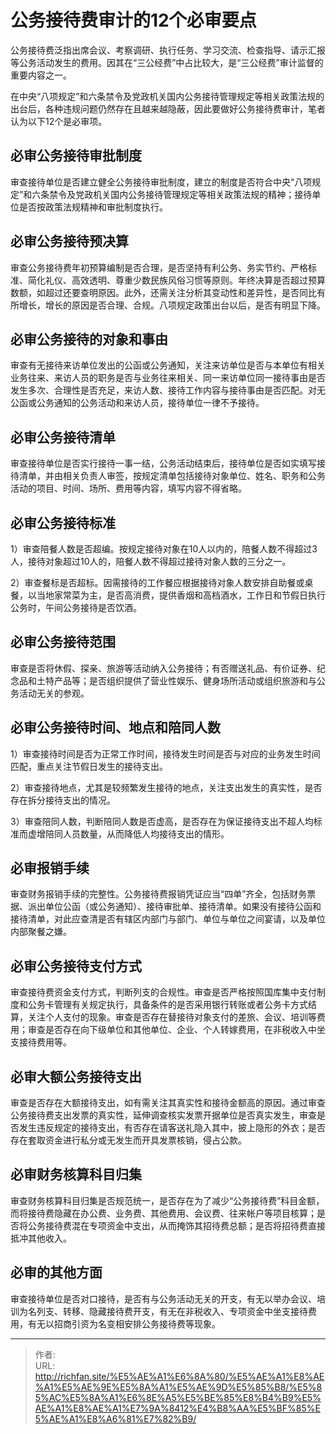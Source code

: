 # 公务接待费审计的12个必审要点


公务接待费泛指出席会议、考察调研、执行任务、学习交流、检查指导、请示汇报等公务活动发生的费用。因其在“三公经费”中占比较大，是“三公经费”审计监督的重要内容之一。

在中央“八项规定”和六条禁令及党政机关国内公务接待管理规定等相关政策法规的出台后，各种违规问题仍然存在且越来越隐蔽，因此要做好公务接待费审计，笔者认为以下12个是必审项。

## 必审公务接待审批制度

审查接待单位是否建立健全公务接待审批制度，建立的制度是否符合中央“八项规定”和六条禁令及党政机关国内公务接待管理规定等相关政策法规的精神；接待单位是否按政策法规精神和审批制度执行。

## 必审公务接待预决算

审查公务接待费年初预算编制是否合理，是否坚持有利公务、务实节约、严格标准、简化礼仪、高效透明、尊重少数民族风俗习惯等原则。年终决算是否超过预算数额，如超过还要查明原因。此外，还需关注分析其变动性和差异性，是否同比有所增长，增长的原因是否合理、合规。八项规定政策出台以后，是否有明显下降。

## 必审公务接待的对象和事由

审查有无接待来访单位发出的公函或公务通知，关注来访单位是否与本单位有相关业务往来、来访人员的职务是否与业务往来相关、同一来访单位同一接待事由是否发生多次、合理性是否充足，来访人数、接待工作内容与接待事由是否匹配。对无公函或公务通知的公务活动和来访人员，接待单位一律不予接待。

## 必审公务接待清单

审查接待单位是否实行接待一事一结，公务活动结束后，接待单位是否如实填写接待清单，并由相关负责人审签，按规定清单包括接待对象单位、姓名、职务和公务活动的项目、时间、场所、费用等内容，填写内容不得省略。

## 必审公务接待标准

1）审查陪餐人数是否超编。按规定接待对象在10人以内的，陪餐人数不得超过3人，接待对象超过10人的，陪餐人数不得超过接待对象人数的三分之一。

2）审查餐标是否超标。因需接待的工作餐应根据接待对象人数安排自助餐或桌餐，以当地家常菜为主，是否高消费，提供香烟和高档酒水，工作日和节假日执行公务时，午间公务接待是否饮酒。

## 必审公务接待范围

审查是否将休假、探亲、旅游等活动纳入公务接待；有否赠送礼品、有价证券、纪念品和土特产品等；是否组织提供了营业性娱乐、健身场所活动或组织旅游和与公务活动无关的参观。

## 必审公务接待时间、地点和陪同人数

1）审查接待时间是否为正常工作时间，接待发生时间是否与对应的业务发生时间匹配，重点关注节假日发生的接待支出。

2）审查接待地点，尤其是较频繁发生接待的地点，关注支出发生的真实性，是否存在拆分接待支出的情况。

3）审查陪同人数，判断陪同人数是否虚高，是否存在为保证接待支出不超人均标准而虚增陪同人员数量，从而降低人均接待支出的情形。

## 必审报销手续

审查财务报销手续的完整性。公务接待费报销凭证应当“四单”齐全，包括财务票据、派出单位公函（或公务通知）、接待审批单、接待清单。如果没有接待公函和接待清单，对此应查清是否有辖区内部门与部门、单位与单位之间宴请，以及单位内部聚餐之嫌。

## 必审公务接待支付方式

审查接待费资金支付方式，判断列支的合规性。审查是否严格按照国库集中支付制度和公务卡管理有关规定执行，具备条件的是否采用银行转账或者公务卡方式结算，关注个人支付的现象。审查是否存在替接待对象支付的差旅、会议、培训等费用；审查是否存在向下级单位和其他单位、企业、个人转嫁费用，在非税收入中坐支接待费用等。

## 必审大额公务接待支出

审查是否存在大额接待支出，如有需关注其真实性和接待金额高的原因。通过审查公务接待费支出发票的真实性，延伸调查核实发票开据单位是否真实发生，审查是否发生违反规定的接待支出，有否存在请客送礼隐入其中，披上隐形的外衣；是否存在套取资金进行私分或无发生而开具发票核销，侵占公款。

## 必审财务核算科目归集

审查财务核算科目归集是否规范统一，是否存在为了减少“公务接待费”科目金额，而将接待费隐藏在办公费、业务费、其他费用、会议费、往来帐户等项目核算；是否将公务接待费混在专项资金中支出，从而掩饰其招待费总额；是否将招待费直接抵冲其他收入。

## 必审的其他方面

审查接待单位是否对口接待，是否有与公务活动无关的开支，有无以举办会议、培训为名列支、转移、隐藏接待费开支，有无在非税收入、专项资金中坐支接待费用，有无以招商引资为名变相安排公务接待费等现象。

---

> 作者:   
> URL: http://richfan.site/%E5%AE%A1%E6%8A%80/%E5%AE%A1%E8%AE%A1%E5%AE%9E%E5%8A%A1%E5%AE%9D%E5%85%B8/%E5%85%AC%E5%8A%A1%E6%8E%A5%E5%BE%85%E8%B4%B9%E5%AE%A1%E8%AE%A1%E7%9A%8412%E4%B8%AA%E5%BF%85%E5%AE%A1%E8%A6%81%E7%82%B9/  

